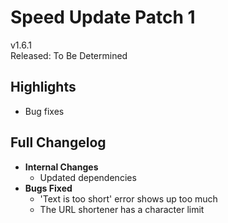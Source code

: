 # Speed Update Patch 1

v1.6.1  
Released: To Be Determined

## Highlights

- Bug fixes

## Full Changelog

- **Internal Changes**
  - Updated dependencies
- **Bugs Fixed**
  - 'Text is too short' error shows up too much
  - The URL shortener has a character limit
